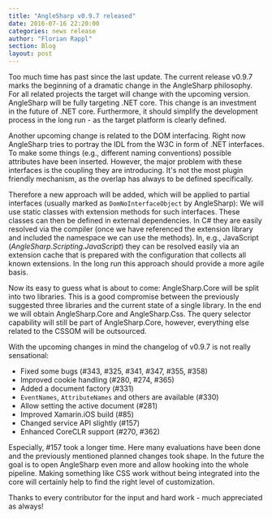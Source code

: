 ```yaml
---
title: "AngleSharp v0.9.7 released"
date: 2016-07-16 22:20:00
categories: news release
author: "Florian Rappl"
section: Blog
layout: post
---
```

Too much time has past since the last update. The current release v0.9.7 marks the beginning of a dramatic change in the AngleSharp philosophy. For all related projects the target will change with the upcoming version. AngleSharp will be fully targeting .NET core. This change is an investment in the future of .NET core. Furthermore, it should simplify the development process in the long run - as the target platform is clearly defined.

Another upcoming change is related to the DOM interfacing. Right now AngleSharp tries to portray the IDL from the W3C in form of .NET interfaces. To make some things (e.g., different naming conventions) possible attributes have been inserted. However, the major problem with these interfaces is the coupling they are introducing. It's not the most plugin friendly mechanism, as the overlap has always to be defined specifically.

Therefore a new approach will be added, which will be applied to partial interfaces (usually marked as `DomNoInterfaceObject` by AngleSharp): We will use static classes with extension methods for such interfaces. These classes can then be defined in external dependencies. In C# they are easily resolved via the compiler (once we have referenced the extension library and included the namespace we can use the methods). In, e.g., JavaScript (*AngleSharp.Scripting.JavaScript*) they can be resolved easily via an extension cache that is prepared with the configuration that collects all known extensions. In the long run this approach should provide a more agile basis.

Now its easy to guess what is about to come: AngleSharp.Core will be split into two libraries. This is a good compromise between the previously suggested three libraries and the current state of a single library. In the end we will obtain AngleSharp.Core and AngleSharp.Css. The query selector capability will still be part of AngleSharp.Core, however, everything else related to the CSSOM will be outsourced.

With the upcoming changes in mind the changelog of v0.9.7 is not really sensational:

- Fixed some bugs (#343, #325, #341, #347, #355, #358)
- Improved cookie handling (#280, #274, #365)
- Added a document factory (#331)
- `EventNames`, `AttributeNames` and others are available (#330)
- Allow setting the active document (#281)
- Improved Xamarin.iOS build (#85)
- Changed service API slightly (#157)
- Enhanced CoreCLR support (#270, #362)

Especially, #157 took a longer time. Here many evaluations have been done and the previously mentioned planned changes took shape. In the future the goal is to open AngleSharp even more and allow hooking into the whole pipeline. Making something like CSS work without being integrated into the core will certainly help to find the right level of customization.

Thanks to every contributor for the input and hard work - much appreciated as always!